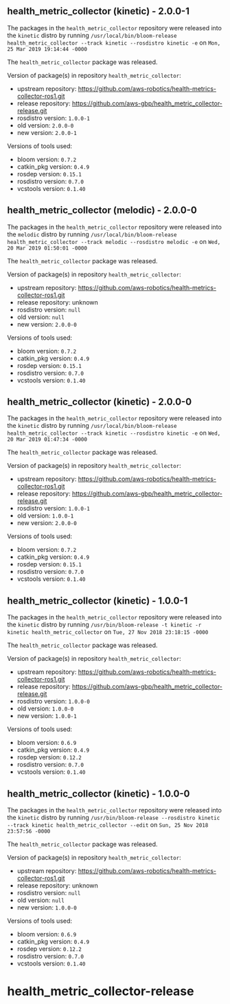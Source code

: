 ## health_metric_collector (kinetic) - 2.0.0-1

The packages in the `health_metric_collector` repository were released into the `kinetic` distro by running `/usr/local/bin/bloom-release health_metric_collector --track kinetic --rosdistro kinetic -e` on `Mon, 25 Mar 2019 19:14:44 -0000`

The `health_metric_collector` package was released.

Version of package(s) in repository `health_metric_collector`:

- upstream repository: https://github.com/aws-robotics/health-metrics-collector-ros1.git
- release repository: https://github.com/aws-gbp/health_metric_collector-release.git
- rosdistro version: `1.0.0-1`
- old version: `2.0.0-0`
- new version: `2.0.0-1`

Versions of tools used:

- bloom version: `0.7.2`
- catkin_pkg version: `0.4.9`
- rosdep version: `0.15.1`
- rosdistro version: `0.7.0`
- vcstools version: `0.1.40`


## health_metric_collector (melodic) - 2.0.0-0

The packages in the `health_metric_collector` repository were released into the `melodic` distro by running `/usr/local/bin/bloom-release health_metric_collector --track melodic --rosdistro melodic -e` on `Wed, 20 Mar 2019 01:50:01 -0000`

The `health_metric_collector` package was released.

Version of package(s) in repository `health_metric_collector`:

- upstream repository: https://github.com/aws-robotics/health-metrics-collector-ros1.git
- release repository: unknown
- rosdistro version: `null`
- old version: `null`
- new version: `2.0.0-0`

Versions of tools used:

- bloom version: `0.7.2`
- catkin_pkg version: `0.4.9`
- rosdep version: `0.15.1`
- rosdistro version: `0.7.0`
- vcstools version: `0.1.40`


## health_metric_collector (kinetic) - 2.0.0-0

The packages in the `health_metric_collector` repository were released into the `kinetic` distro by running `/usr/local/bin/bloom-release health_metric_collector --track kinetic --rosdistro kinetic -e` on `Wed, 20 Mar 2019 01:47:34 -0000`

The `health_metric_collector` package was released.

Version of package(s) in repository `health_metric_collector`:

- upstream repository: https://github.com/aws-robotics/health-metrics-collector-ros1.git
- release repository: https://github.com/aws-gbp/health_metric_collector-release.git
- rosdistro version: `1.0.0-1`
- old version: `1.0.0-1`
- new version: `2.0.0-0`

Versions of tools used:

- bloom version: `0.7.2`
- catkin_pkg version: `0.4.9`
- rosdep version: `0.15.1`
- rosdistro version: `0.7.0`
- vcstools version: `0.1.40`


## health_metric_collector (kinetic) - 1.0.0-1

The packages in the `health_metric_collector` repository were released into the `kinetic` distro by running `/usr/bin/bloom-release -t kinetic -r kinetic health_metric_collector` on `Tue, 27 Nov 2018 23:18:15 -0000`

The `health_metric_collector` package was released.

Version of package(s) in repository `health_metric_collector`:

- upstream repository: https://github.com/aws-robotics/health-metrics-collector-ros1.git
- release repository: https://github.com/aws-gbp/health_metric_collector-release.git
- rosdistro version: `1.0.0-0`
- old version: `1.0.0-0`
- new version: `1.0.0-1`

Versions of tools used:

- bloom version: `0.6.9`
- catkin_pkg version: `0.4.9`
- rosdep version: `0.12.2`
- rosdistro version: `0.7.0`
- vcstools version: `0.1.40`


## health_metric_collector (kinetic) - 1.0.0-0

The packages in the `health_metric_collector` repository were released into the `kinetic` distro by running `/usr/bin/bloom-release --rosdistro kinetic --track kinetic health_metric_collector --edit` on `Sun, 25 Nov 2018 23:57:56 -0000`

The `health_metric_collector` package was released.

Version of package(s) in repository `health_metric_collector`:

- upstream repository: https://github.com/aws-robotics/health-metrics-collector-ros1.git
- release repository: unknown
- rosdistro version: `null`
- old version: `null`
- new version: `1.0.0-0`

Versions of tools used:

- bloom version: `0.6.9`
- catkin_pkg version: `0.4.9`
- rosdep version: `0.12.2`
- rosdistro version: `0.7.0`
- vcstools version: `0.1.40`


# health_metric_collector-release